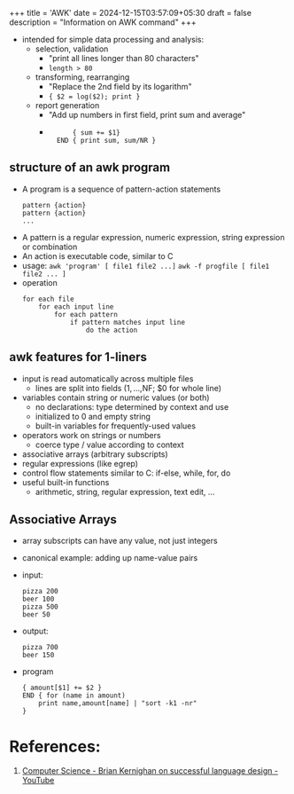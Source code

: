+++
title = 'AWK'
date = 2024-12-15T03:57:09+05:30
draft = false
description = "Information on AWK command"
+++

- intended for simple data processing and analysis:
    - selection, validation
        - "print all lines longer than 80 characters"
        - `length > 80`
    - transforming, rearranging
        - "Replace the 2nd field by its logarithm"
        - `{ $2 = log($2); print }`
    - report generation
        - "Add up numbers in first field, print sum and average"
        - ```text
                { sum += $1}
            END { print sum, sum/NR }
          ```

## structure of an awk program
- A program is a sequence of pattern-action statements
    ```text
    pattern {action}
    pattern {action}
    ...
    ```
- A pattern is a regular expression, numeric expression, string expression or combination
- An action is executable code, similar to C
- usage:
    `awk 'program' [ file1 file2 ...]`
    `awk -f progfile [ file1 file2 ... ]`
- operation
    ```text
    for each file
        for each input line
            for each pattern
                if pattern matches input line
                    do the action
    ```

## awk features for 1-liners
- input is read automatically across multiple files
    - lines are split into fields ($1,...,$NF; $0 for whole line)
- variables contain string or numeric values (or both)
    - no declarations: type determined by context and use
    - initialized to 0 and empty string
    - built-in variables for frequently-used values
- operators work on strings or numbers
    - coerce type / value according to context
- associative arrays (arbitrary subscripts)
- regular expressions (like egrep)
- control flow statements similar to C: if-else, while, for, do
- useful built-in functions
    - arithmetic, string, regular expression, text edit, ...

## Associative Arrays
- array subscripts can have any value, not just integers
- canonical example: adding up name-value pairs

- input:
    ```text
    pizza 200
    beer 100
    pizza 500
    beer 50
    ```

- output:
    ```text
    pizza 700
    beer 150
    ```

- program
    ```text
    { amount[$1] += $2 }
    END { for (name in amount)
        print name,amount[name] | "sort -k1 -nr"
    }
    ```

# References:

1. [Computer Science - Brian Kernighan on successful language design - YouTube](https://www.youtube.com/watch?v=Sg4U4r_AgJU)
